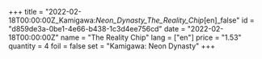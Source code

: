 +++
title = "2022-02-18T00:00:00Z_Kamigawa:_Neon_Dynasty_The_Reality_Chip_[en]_false"
id = "d859de3a-0be1-4e66-b438-1c3d4ee756cd"
date = "2022-02-18T00:00:00Z"
name = "The Reality Chip"
lang = ["en"]
price = "1.53"
quantity = 4
foil = false
set = "Kamigawa: Neon Dynasty"
+++

